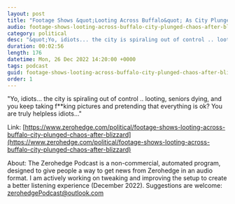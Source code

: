 ```yaml
---
layout: post
title: "Footage Shows &quot;Looting Across Buffalo&quot; As City Plunged Into Chaos After Blizzard"
audio: footage-shows-looting-across-buffalo-city-plunged-chaos-after-blizzard-0
category: political
desc: "&quot;Yo, idiots... the city is spiraling out of control .. looting, seniors dying, and you keep taking f**king pictures and pretending that everything is ok? You are truly helpless idiots...&quot; "
duration: 00:02:56
length: 176
datetime: Mon, 26 Dec 2022 14:20:00 +0000
tags: podcast
guid: footage-shows-looting-across-buffalo-city-plunged-chaos-after-blizzard-0
order: 1
---
```

&quot;Yo, idiots... the city is spiraling out of control .. looting, seniors dying, and you keep taking f**king pictures and pretending that everything is ok? You are truly helpless idiots...&quot; 

Link: [https://www.zerohedge.com/political/footage-shows-looting-across-buffalo-city-plunged-chaos-after-blizzard](https://www.zerohedge.com/political/footage-shows-looting-across-buffalo-city-plunged-chaos-after-blizzard)

About: The Zerohedge Podcast is a non-commercial, automated program, designed to give people a way to get news from Zerohedge in an audio format.  I am actively working on tweaking and improving the setup to create a better listening experience (December 2022).  Suggestions are welcome: [zerohedgePodcast@outlook.com](mailto:zerohedgePodcast@outlook.com)